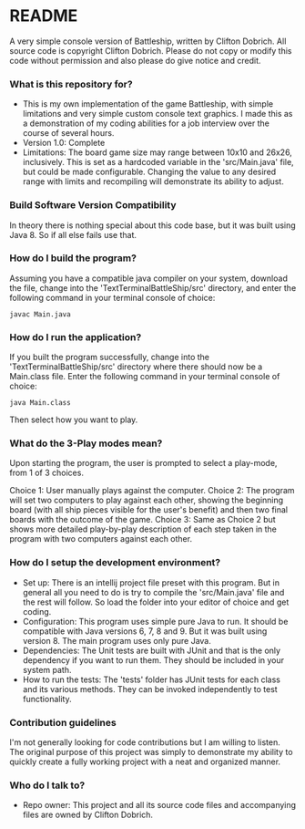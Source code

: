 # README #

A very simple console version of Battleship, written by Clifton Dobrich. All source code is copyright Clifton Dobrich. Please do not copy or modify this code without permission and also please do give notice and credit.

### What is this repository for? ###

* This is my own implementation of the game Battleship, with simple limitations and very simple custom console text graphics. I made this as a demonstration of my coding abilities for a job interview over the course of several hours.
* Version 1.0: Complete
* Limitations: The board game size may range between 10x10 and 26x26, inclusively. This is set as a hardcoded variable in the 'src/Main.java' file, but could be made configurable. Changing the value to any desired range with limits and recompiling will demonstrate its ability to adjust.

### Build Software Version Compatibility ###

In theory there is nothing special about this code base, but it was built using Java 8. So if all else fails use that.

### How do I build the program? ###

Assuming you have a compatible java compiler on your system, download the file, change into the 'TextTerminalBattleShip/src' directory, and enter the following command in your terminal console of choice:

	javac Main.java

### How do I run the application? ###

If you built the program successfully, change into the 'TextTerminalBattleShip/src' directory where there should now be a Main.class file. Enter the following command in your terminal console of choice:

	java Main.class

Then select how you want to play.

### What do the 3-Play modes mean? ###

Upon starting the program, the user is prompted to select a play-mode, from 1 of 3 choices.

Choice 1: User manually plays against the computer.
Choice 2: The program will set two computers to play against each other, showing the beginning board (with all ship pieces visible for the user's benefit) and then two final boards with the outcome of the game.
Choice 3: Same as Choice 2 but shows more detailed play-by-play description of each step taken in the program with two computers against each other.

### How do I setup the development environment? ###

* Set up: There is an intellij project file preset with this program. But in general all you need to do is try to compile the 'src/Main.java' file and the rest will follow. So load the folder into your editor of choice and get coding.
* Configuration: This program uses simple pure Java to run. It should be compatible with Java versions 6, 7, 8 and 9. But it was built using version 8. The main program uses only pure Java.
* Dependencies: The Unit tests are built with JUnit and that is the only dependency if you want to run them. They should be included in your system path.
* How to run the tests: The 'tests' folder has JUnit tests for each class and its various methods. They can be invoked independently to test functionality.

### Contribution guidelines ###

I'm not generally looking for code contributions but I am willing to listen. The original purpose of this project was simply to demonstrate my ability to quickly create a fully working project with a neat and organized manner.

### Who do I talk to? ###

* Repo owner: This project and all its source code files and accompanying files are owned by Clifton Dobrich. 
